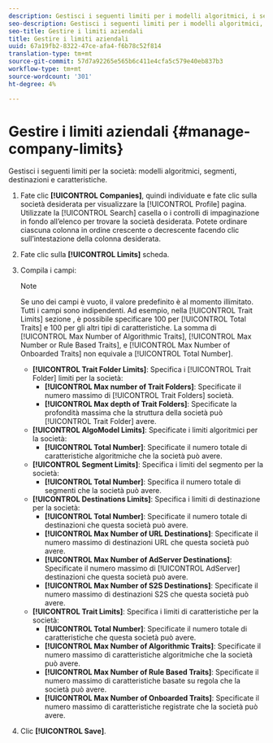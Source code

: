 ```yaml
---
description: Gestisci i seguenti limiti per i modelli algoritmici, i segmenti, le destinazioni e le caratteristiche della società.
seo-description: Gestisci i seguenti limiti per i modelli algoritmici, i segmenti, le destinazioni e le caratteristiche della società.
seo-title: Gestire i limiti aziendali
title: Gestire i limiti aziendali
uuid: 67a19fb2-8322-47ce-afa4-f6b78c52f814
translation-type: tm+mt
source-git-commit: 57d7a92265e565b6c411e4cfa5c579e40eb837b3
workflow-type: tm+mt
source-wordcount: '301'
ht-degree: 4%

---
```



# Gestire i limiti aziendali {#manage-company-limits}

Gestisci i seguenti limiti per la società: modelli algoritmici, segmenti, destinazioni e caratteristiche.

<!-- t_company_limits.xml -->

1. Fate clic **[!UICONTROL Companies]**, quindi individuate e fate clic sulla società desiderata per visualizzare la [!UICONTROL Profile] pagina. Utilizzate la [!UICONTROL Search] casella o i controlli di impaginazione in fondo all’elenco per trovare la società desiderata. Potete ordinare ciascuna colonna in ordine crescente o decrescente facendo clic sull’intestazione della colonna desiderata.
1. Fate clic sulla **[!UICONTROL Limits]** scheda.
1. Compila i campi:

   >[!NOTE]
   >
   >Se uno dei campi è vuoto, il valore predefinito è al momento illimitato. Tutti i campi sono indipendenti. Ad esempio, nella [!UICONTROL Trait Limits] sezione , è possibile specificare 100 per [!UICONTROL Total Traits] e 100 per gli altri tipi di caratteristiche. La somma di [!UICONTROL Max Number of Algorithmic Traits], [!UICONTROL Max Number or Rule Based Traits], e [!UICONTROL Max Number of Onboarded Traits] non equivale a [!UICONTROL Total Number].

   * **[!UICONTROL Trait Folder Limits]**: Specifica i [!UICONTROL Trait Folder] limiti per la società:
      * **[!UICONTROL Max number of Trait Folders]**: Specificate il numero massimo di [!UICONTROL Trait Folders] società.
      * **[!UICONTROL Max depth of Trait Folders]**: Specificate la profondità massima che la struttura della società può [!UICONTROL Trait Folder] avere.
   * **[!UICONTROL AlgoModel Limits]**: Specificate i limiti algoritmici per la società:
      * **[!UICONTROL Total Number]**: Specificate il numero totale di caratteristiche algoritmiche che la società può avere.
   * **[!UICONTROL Segment Limits]**: Specifica i limiti del segmento per la società:
      * **[!UICONTROL Total Number]**: Specifica il numero totale di segmenti che la società può avere.
   * **[!UICONTROL Destinations Limits]**: Specifica i limiti di destinazione per la società:
      * **[!UICONTROL Total Number]**: Specificate il numero totale di destinazioni che questa società può avere.
      * **[!UICONTROL Max Number of URL Destinations]**: Specificate il numero massimo di destinazioni URL che questa società può avere.
      * **[!UICONTROL Max Number of AdServer Destinations]**: Specificate il numero massimo di [!UICONTROL AdServer] destinazioni che questa società può avere.
      * **[!UICONTROL Max Number of S2S Destinations]**: Specificate il numero massimo di destinazioni S2S che questa società può avere.
   * **[!UICONTROL Trait Limits]**: Specifica i limiti di caratteristiche per la società:
      * **[!UICONTROL Total Number]**: Specificate il numero totale di caratteristiche che questa società può avere.
      * **[!UICONTROL Max Number of Algorithmic Traits]**: Specificate il numero massimo di caratteristiche algoritmiche che la società può avere.
      * **[!UICONTROL Max Number of Rule Based Traits]**: Specificate il numero massimo di caratteristiche basate su regola che la società può avere.
      * **[!UICONTROL Max Number of Onboarded Traits]**: Specificate il numero massimo di caratteristiche registrate che la società può avere.
1. Clic **[!UICONTROL Save]**.
